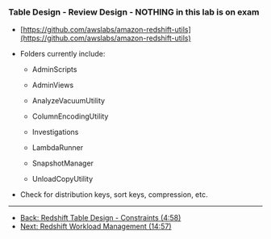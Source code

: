 ### Table Design - Review Design - NOTHING in this lab is on exam

* [https://github.com/awslabs/amazon-redshift-utils](https://github.com/awslabs/amazon-redshift-utils)

* Folders currently include:

    * AdminScripts

    * AdminViews

    * AnalyzeVacuumUtility

    * ColumnEncodingUtility

    * Investigations

    * LambdaRunner

    * SnapshotManager

    * UnloadCopyUtility

* Check for distribution keys, sort keys, compression, etc.

---


* [Back: Redshift Table Design - Constraints (4:58)](Redshift_Table_Design_Constraints.md)
* [Next: Redshift Workload Management (14:57)](Redshift_Workload_Management.md)
